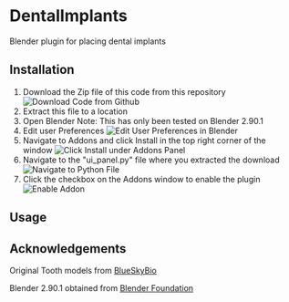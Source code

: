# DentalImplants
Blender plugin for placing dental implants

## Installation
1. Download the Zip file of this code from this repository
![Download Code from Github](https://i.imgur.com/Vw9WkPF.png "Download Code")
2. Extract this file to a location
3. Open Blender Note: This has only been tested on Blender 2.90.1
4. Edit user Preferences
![Edit User Preferences in Blender](https://i.imgur.com/8i1gXpC.png "Edit User Preferences")
5. Navigate to Addons and click Install in the top right corner of the window
![Click Install under Addons Panel](https://i.imgur.com/itKn5UN.png "Click Install")
6. Navigate to the "ui_panel.py" file where you extracted the download
![Navigate to Python File](https://i.imgur.com/Knv6Mem.png "Navigate to python file")
7. Click the checkbox on the Addons window to enable the plugin
![Enable Addon](https://i.imgur.com/fpXJpig.png "Click the checkbox to enable")

## Usage

## Acknowledgements
Original Tooth models from
[BlueSkyBio](https://en.blueskybioacademia.com/digitalfiles)

Blender 2.90.1 obtained from
[Blender Foundation](https://www.blender.org/)



